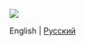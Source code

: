 ![](https://user-images.githubusercontent.com/18627440/200840389-7222abf8-25fd-4a15-b4c8-377b226c3054.png)

English | [Русский](https://github.com/4LAR/100LAR-WEB-DISK/blob/v2.x/README-ru_RU.md)
